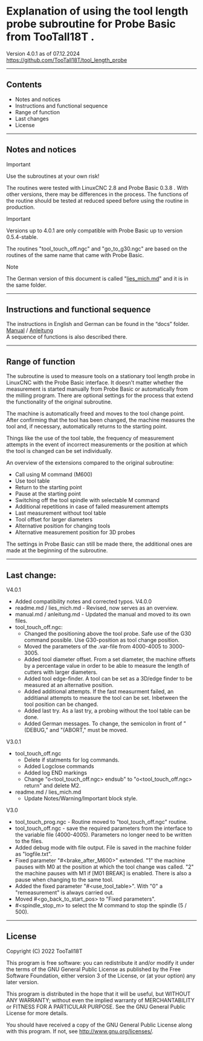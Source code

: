 # Explanation of using the tool length probe subroutine for Probe Basic from TooTall18T .  
Version 4.0.1 as of 07.12.2024  
https://github.com/TooTall18T/tool_length_probe

---
## Contents
- Notes and notices
- Instructions and functional sequence
- Range of function
- Last changes
- License

---
## Notes and notices
> [!IMPORTANT]
> Use the subroutines at your own risk!

The routines were tested with LinuxCNC 2.8 and Probe Basic 0.3.8 .
With other versions, there may be differences in the process.
The functions of the routine should be tested at reduced speed before using the routine in production.

> [!IMPORTANT]
> Versions up to 4.0.1 are only compatible with Probe Basic up to version 0.5.4-stable.

The routines "tool_touch_off.ngc" and "go_to_g30.ngc" are based on the routines of the same name that came with Probe Basic.

> [!NOTE]
> The German version of this document is called "[lies_mich.md](lies_mich.md)" and it is in the same folder.

---
## Instructions and functional sequence
The instructions in English and German can be found in the “docs” folder.  
[Manual](./docs/manual.md) / [Anleitung](./docs/anleitung.md)  
A sequence of functions is also described there.

---
## Range of function
The subroutine is used to measure tools on a stationary tool length probe in LinuxCNC with the Probe Basic interface.
It doesn't matter whether the measurement is started manually from Probe Basic or automatically from the milling program. There are optional settings for the process that extend the functionality of the original subroutine.  
  
The machine is automatically freed and moves to the tool change point. After confirming that the tool has been changed, the machine measures the tool and, if necessary, automatically returns to the starting point.  
  
Things like the use of the tool table, the frequency of measurement attempts in the event of incorrect measurements or the position at which the tool is changed can be set individually.  
  
An overview of the extensions compared to the original subroutine:
- Call using M command (M600)
- Use tool table
- Return to the starting point
- Pause at the starting point
- Switching off the tool spindle with selectable M command
- Additional repetitions in case of failed measurement attempts
- Last measurement without tool table
- Tool offset for larger diameters
- Alternative position for changing tools
- Alternative measurement position for 3D probes
  
The settings in Probe Basic can still be made there, the additional ones are made at the beginning of the subroutine.

---
## Last change:
V4.0.1
- Added compatibility notes and corrected typos.
V4.0.0
- readme.md / lies_mich.md - Revised, now serves as an overview.
- manual.md / anleitung.md - Updated the manual and moved to its own files.
- tool_touch_off.ngc:
    - Changed the positioning above the tool probe. Safe use of the G30 command possible. Use G30-position as tool change position.
    - Moved the parameters of the .var-file from 4000-4005 to 3000-3005.
    - Added tool diameter offset. From a set diameter, the machine offsets by a percentage value in order to be able to measure the length of cutters with larger diameters.
    - Added tool edge-finder. A tool can be set as a 3D/edge finder to be measured at an alternative position.
    - Added additional attempts. If the fast measurment failed, an additianal attempts to measure the tool can be set. Inbetween the tool position can be changed.
    - Added last try. As a last try, a probing without the tool table can be done.
    - Added German messages. To change, the semicolon in front of "(DEBUG," and "(ABORT," must be moved.

V3.0.1
- tool_touch_off.ngc
    - Delete if statments for log commands.
    - Added Logclose commands
    - Added log END markings
    - Change "o<tool_touch_off.ngc> endsub" to "o<tool_touch_off.ngc> return" and delete M2.
- readme.md / lies_mich.md
    - Update Notes/Warning/Important block style.
    
V3.0 
- tool_touch_prog.ngc - Routine moved to "tool_touch_off.ngc" routine.
- tool_touch_off.ngc - save the required parameters from the interface to the variable file (4000-4005). Parameters no longer need to be written to the files.
- Added debug mode with file output. File is saved in the machine folder as "logfile.txt".
- Fixed parameter "#<brake_after_M600>" extended. "1" the machine pauses with M0 at the position
at which the tool change was called. "2" the machine pauses with M1 if [M01 BREAK] is enabled. 
There is also a pause when changing to the same tool.
- Added the fixed parameter "#<use_tool_table>". With "0" a "remeasurement" is always carried out.
- Moved #<go_back_to_start_pos> to "Fixed parameters".
- #<spindle_stop_m> to select the M command to stop the spindle (5 / 500).

---
## License
Copyright (C) 2022 TooTall18T

This program is free software: you can redistribute it and/or modify
it under the terms of the GNU General Public License as published by
the Free Software Foundation, either version 3 of the License, or
(at your option) any later version.

This program is distributed in the hope that it will be useful,
but WITHOUT ANY WARRANTY; without even the implied warranty of
MERCHANTABILITY or FITNESS FOR A PARTICULAR PURPOSE. See the
GNU General Public License for more details.

You should have received a copy of the GNU General Public License
along with this program. If not, see <http://www.gnu.org/licenses/>.




